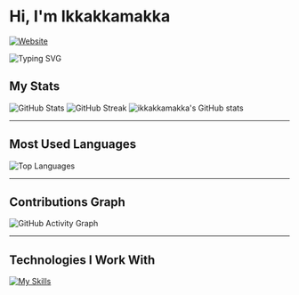 # Hi, I'm Ikkakkamakka

[![Website](https://img.shields.io/badge/Website-blue?style=flat-square&logo=google-chrome)](www.erictessers.com)

![Typing SVG](https://readme-typing-svg.herokuapp.com?color=F7CACA&lines=Welcome+to+my+GitHub+profile!;I'm+a+passionate+developer!)

## My Stats
![GitHub Stats](https://github-readme-stats.vercel.app/api?username=ikkakkamakka&count_private=true&show_icons=true&theme=dark&include_all_commits=true&token=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)
![GitHub Streak](https://github-readme-streak-stats.herokuapp.com/?user=ikkakkamakka&theme=dark)
![ikkakkamakka's GitHub stats](https://github-readme-stats.vercel.app/api?username=ikkakkamakka&show=reviews,discussions_started,discussions_answered,prs_merged,prs_merged_percentage&show_icons=true&theme=ambient_gradient&count_private=true)

---

## Most Used Languages
![Top Languages](https://github-readme-stats.vercel.app/api/top-langs/?username=ikkakkamakka&langs_count=10&layout=compact&theme=dark)

---

## Contributions Graph
![GitHub Activity Graph](https://github-readme-activity-graph.vercel.app/graph?username=ikkakkamakka&theme=react-dark)

---

## Technologies I Work With

[![My Skills](https://skillicons.dev/icons?i=javascript,typescript,html,css,react,nodejs,vue,mysql,mongodb,aws,git,docker,python&theme=dark)](https://skillicons.dev)
